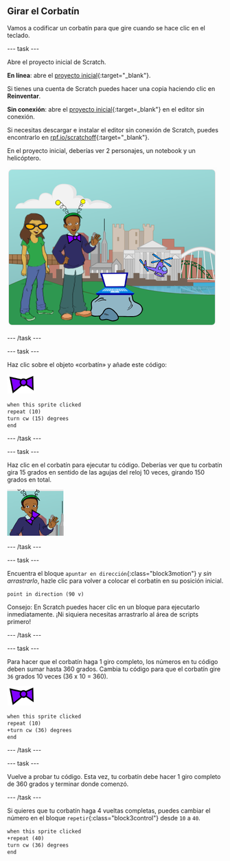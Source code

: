 ## Girar el Corbatín

Vamos a codificar un corbatín para que gire cuando se hace clic en el teclado.

--- task ---

Abre el proyecto inicial de Scratch.

**En línea**: abre el [proyecto inicial](https://scratch.mit.edu/projects/397689050){:target="_blank"}.

Si tienes una cuenta de Scratch puedes hacer una copia haciendo clic en **Reinventar**.

**Sin conexión**: abre el [proyecto inicial](http://rpf.io/p/es-LA/tech-toys-go){:target=_blank"} en el editor sin conexión.

Si necesitas descargar e instalar el editor sin conexión de Scratch, puedes encontrarlo en [rpf.io/scratchoff](http://rpf.io/scratchoff){:target="_blank"}.

En el proyecto inicial, deberías ver 2 personajes, un notebook y un helicóptero.

![proyectos iniciales](images/toys-starter.png)

--- /task ---

--- task ---

Haz clic sobre el objeto «corbatín» y añade este código:

![objeto corbatín](images/bowtie-sprite.png)

```blocks3
when this sprite clicked
repeat (10)
turn cw (15) degrees
end
```

--- /task ---


--- task ---

Haz clic en el corbatín para ejecutar tu código. Deberías ver que tu corbatín gira 15 grados en sentido de las agujas del reloj 10 veces, girando 150 grados en total.

![corbatín girando 150 grados](images/toys-bowtie-test.png)

--- /task ---

--- task ---

Encuentra el bloque `apuntar en dirección`{:class="block3motion"} y _sin arrastrarlo_, hazle clic para volver a colocar el corbatín en su posición inicial.

```blocks3
point in direction (90 v)
```

Consejo: En Scratch puedes hacer clic en un bloque para ejecutarlo inmediatamente. ¡Ni siquiera necesitas arrastrarlo al área de scripts primero!

--- /task ---

--- task ---

Para hacer que el corbatín haga 1 giro completo, los números en tu código deben sumar hasta 360 grados. Cambia tu código para que el corbatín gire `36` grados 10 veces (36 x 10 = 360).

![objeto corbatín](images/bowtie-sprite.png)

```blocks3
when this sprite clicked
repeat (10)
+turn cw (36) degrees
end
```

--- /task ---

--- task ---

Vuelve a probar tu código. Esta vez, tu corbatín debe hacer 1 giro completo de 360 grados y terminar donde comenzó.

--- /task ---

Si quieres que tu corbatín haga 4 vueltas completas, puedes cambiar el número en el bloque `repetir`{:class="block3control"} desde `10` a `40`.

```blocks3
when this sprite clicked
+repeat (40)
turn cw (36) degrees
end
```

